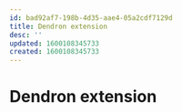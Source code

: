 ```yaml
---
id: bad92af7-198b-4d35-aae4-05a2cdf7129d
title: Dendron extension
desc: ''
updated: 1600108345733
created: 1600108345733
---
```

# Dendron extension
